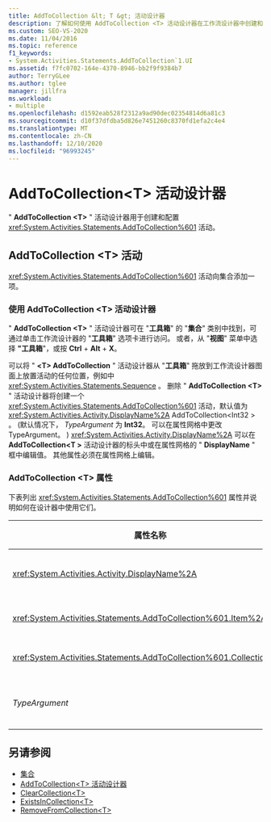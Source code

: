 ```yaml
---
title: AddToCollection &lt; T &gt; 活动设计器
description: 了解如何使用 AddToCollection <T> 活动设计器在工作流设计器中创建和配置 AddToCollection <T> 活动。
ms.custom: SEO-VS-2020
ms.date: 11/04/2016
ms.topic: reference
f1_keywords:
- System.Activities.Statements.AddToCollection`1.UI
ms.assetid: f7fc0702-164e-4370-8946-bb2f9f9384b7
author: TerryGLee
ms.author: tglee
manager: jillfra
ms.workload:
- multiple
ms.openlocfilehash: d1592eab528f2312a9ad90dec02354814d6a81c3
ms.sourcegitcommit: d10f37dfdba5d826e7451260c8370fd1efa2c4e4
ms.translationtype: MT
ms.contentlocale: zh-CN
ms.lasthandoff: 12/10/2020
ms.locfileid: "96993245"
---
```

# <a name="addtocollectiont-activity-designer"></a>AddToCollection\<T> 活动设计器

" **AddToCollection \<T>** " 活动设计器用于创建和配置 <xref:System.Activities.Statements.AddToCollection%601> 活动。

## <a name="the-addtocollectiont-activity"></a>AddToCollection \<T> 活动

<xref:System.Activities.Statements.AddToCollection%601> 活动向集合添加一项。

### <a name="using-the-addtocollectiont-activity-designer"></a>使用 AddToCollection \<T> 活动设计器

" **AddToCollection \<T>** " 活动设计器可在 "**工具箱**" 的 "**集合**" 类别中找到，可通过单击工作流设计器的 "**工具箱**" 选项卡进行访问。 或者，从 "**视图**" 菜单中选择 **"工具箱**"，或按 **Ctrl** + **Alt** + **X**。

可以将 " **\<T> AddToCollection** " 活动设计器从 "**工具箱**" 拖放到工作流设计器图面上放置活动的任何位置，例如中 <xref:System.Activities.Statements.Sequence> 。 删除 " **AddToCollection \<T>** " 活动设计器将创建一个 <xref:System.Activities.Statements.AddToCollection%601> 活动，默认值为 <xref:System.Activities.Activity.DisplayName%2A> AddToCollection<Int32 \> 。  (默认情况下， *TypeArgument* 为 **Int32**。 可以在属性网格中更改 TypeArgument。 ) <xref:System.Activities.Activity.DisplayName%2A> 可以在 **AddToCollection<T \>** 活动设计器的标头中或在属性网格的 " **DisplayName** " 框中编辑值。 其他属性必须在属性网格上编辑。

### <a name="the-addtocollectiont-properties"></a>AddToCollection \<T> 属性

下表列出 <xref:System.Activities.Statements.AddToCollection%601> 属性并说明如何在设计器中使用它们。

|属性名称|必选|用法|
|-|--------------|-|
|<xref:System.Activities.Activity.DisplayName%2A>|错误|<xref:System.Activities.Statements.AddToCollection%601> 活动的友好名称。 默认值为 AddToCollection<Int32 \> 。 虽然 <xref:System.Activities.Activity.DisplayName%2A> 值不是绝对必需的，但最好使用该属性值。|
|<xref:System.Activities.Statements.AddToCollection%601.Item%2A>|正确|要添加到集合中的项 \<T> 。 此项的类型为 *T*，类型为 *TypeArgument*。 若要指定项，请在属性网格中键入 Visual Basic 表达式。|
|<xref:System.Activities.Statements.AddToCollection%601.Collection%2A>|正确|项应添加到的集合。 此集合的类型为 **ICollection<TypeArgument \>**。 若要指定集合，请在属性网格中键入 Visual Basic 表达式。|
|*TypeArgument*|正确|包含在 <xref:System.Collections.Generic.ICollection%601> 中的项的类型 T。 默认情况下，此 *TypeArgument* 类型设置为 **Int32**。 若要更改类型，请在属性网格的组合框中更改 " *TypeArgument* " 的值。|

## <a name="see-also"></a>另请参阅

- [集合](../workflow-designer/collection-activity-designers.md)
- [AddToCollection\<T> 活动设计器](../workflow-designer/addtocollection-t-activity-designer.md)
- [ClearCollection\<T>](../workflow-designer/clearcollection-t-activity-designer.md)
- [ExistsInCollection\<T>](../workflow-designer/existsincollection-t-activity-designer.md)
- [RemoveFromCollection\<T>](../workflow-designer/removefromcollection-t-activity-designer.md)
